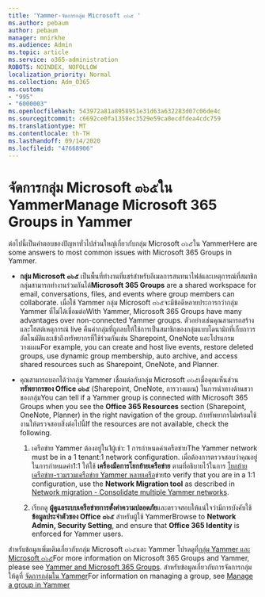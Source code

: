 ```yaml
---
title: 'Yammer-จัดการกลุ่ม Microsoft ๓๖๕ '
ms.author: pebaum
author: pebaum
manager: mnirkhe
ms.audience: Admin
ms.topic: article
ms.service: o365-administration
ROBOTS: NOINDEX, NOFOLLOW
localization_priority: Normal
ms.collection: Adm_O365
ms.custom:
- "995"
- "6000003"
ms.openlocfilehash: 543972a81a8958951e31d63a632283d07c06de4c
ms.sourcegitcommit: c6692ce0fa1358ec3529e59ca0ecdfdea4cdc759
ms.translationtype: MT
ms.contentlocale: th-TH
ms.lasthandoff: 09/14/2020
ms.locfileid: "47668906"
---
```

# <a name="manage-microsoft-365-groups-in-yammer"></a><span data-ttu-id="deb2b-102">จัดการกลุ่ม Microsoft ๓๖๕ใน Yammer</span><span class="sxs-lookup"><span data-stu-id="deb2b-102">Manage Microsoft 365 Groups in Yammer</span></span>

<span data-ttu-id="deb2b-103">ต่อไปนี้เป็นคำตอบของปัญหาทั่วไปส่วนใหญ่เกี่ยวกับกลุ่ม Microsoft ๓๖๕ใน Yammer</span><span class="sxs-lookup"><span data-stu-id="deb2b-103">Here are some answers to most common issues with Microsoft 365 Groups in Yammer.</span></span>

* <span data-ttu-id="deb2b-104">**กลุ่ม Microsoft ๓๖๕** เป็นพื้นที่ทำงานที่แชร์สำหรับอีเมลการสนทนาไฟล์และเหตุการณ์ที่สมาชิกกลุ่มสามารถทำงานร่วมกันได้</span><span class="sxs-lookup"><span data-stu-id="deb2b-104">**Microsoft 365 Groups** are a shared workspace for email, conversations, files, and events where group members can collaborate.</span></span> <span data-ttu-id="deb2b-105">เมื่อใช้ Yammer กลุ่ม Microsoft ๓๖๕จะมีข้อดีหลายประการกว่ากลุ่ม Yammer ที่ไม่ได้เชื่อมต่อ</span><span class="sxs-lookup"><span data-stu-id="deb2b-105">With Yammer, Microsoft 365 Groups have many advantages over non-connected Yammer groups.</span></span> <span data-ttu-id="deb2b-106">ตัวอย่างเช่นคุณสามารถสร้างและโฮสต์เหตุการณ์ live คืนค่ากลุ่มที่ถูกลบให้ใช้การเป็นสมาชิกของกลุ่มแบบไดนามิกที่เก็บถาวรอัตโนมัติและเข้าถึงทรัพยากรที่ใช้ร่วมกันเช่น Sharepoint, OneNote และโปรแกรมวางแผน</span><span class="sxs-lookup"><span data-stu-id="deb2b-106">For example, you can create and host live events, restore deleted groups, use dynamic group membership, auto archive, and access shared resources such as Sharepoint, OneNote, and Planner.</span></span>

* <span data-ttu-id="deb2b-107">คุณสามารถบอกได้ว่ากลุ่ม Yammer เชื่อมต่อกับกลุ่ม Microsoft ๓๖๕เมื่อคุณเห็นส่วน **ทรัพยากรของ Office ๓๖๕** (Sharepoint, OneNote, การวางแผน) ในการนำทางด้านขวาของกลุ่ม</span><span class="sxs-lookup"><span data-stu-id="deb2b-107">You can tell if a Yammer group is connected with Microsoft 365 Groups when you see the **Office 365 Resources** section (Sharepoint, OneNote, Planner) in the right navigation of the group.</span></span> <span data-ttu-id="deb2b-108">ถ้าทรัพยากรไม่พร้อมใช้งานให้ตรวจสอบสิ่งต่อไปนี้</span><span class="sxs-lookup"><span data-stu-id="deb2b-108">If the resources are not available, check the following.</span></span>

  1. <span data-ttu-id="deb2b-109">เครือข่าย Yammer ต้องอยู่ใน1ผู้เช่า: 1 การกำหนดค่าเครือข่าย</span><span class="sxs-lookup"><span data-stu-id="deb2b-109">The Yammer network must be in a 1 tenant:1 network configuration.</span></span> <span data-ttu-id="deb2b-110">เมื่อต้องการตรวจสอบว่าคุณอยู่ในการกำหนดค่า1:1 ให้ใช้ **เครื่องมือการโยกย้ายเครือข่าย** ตามที่อธิบายไว้ในการ [โยกย้ายเครือข่าย-รวมรวมเครือข่าย Yammer หลายเครือ](https://docs.microsoft.com/yammer/configure-your-yammer-network/consolidate-multiple-yammer-networks)ข่าย</span><span class="sxs-lookup"><span data-stu-id="deb2b-110">to verify that you are in a 1:1 configuration, use the **Network Migration tool** as described in [Network migration - Consolidate multiple Yammer networks](https://docs.microsoft.com/yammer/configure-your-yammer-network/consolidate-multiple-yammer-networks).</span></span>

  2. <span data-ttu-id="deb2b-111">เรียกดู **ผู้ดูแลระบบเครือข่ายการตั้งค่าความปลอดภัย**และตรวจสอบให้แน่ใจว่ามีการบังคับใช้ **ข้อมูลประจำตัวของ Office ๓๖๕** สำหรับผู้ใช้ Yammer</span><span class="sxs-lookup"><span data-stu-id="deb2b-111">Browse to **Network Admin, Security Setting**, and ensure that **Office 365 Identity** is enforced for Yammer users.</span></span>

<span data-ttu-id="deb2b-112">สำหรับข้อมูลเพิ่มเติมเกี่ยวกับกลุ่ม Microsoft ๓๖๕และ Yammer โปรดดูที่[กลุ่ม Yammer และ Microsoft ๓๖๕](https://docs.microsoft.com/yammer/manage-yammer-groups/yammer-and-office-365-groups)</span><span class="sxs-lookup"><span data-stu-id="deb2b-112">For more information on Microsoft 365 Groups and Yammer, please see [Yammer and Microsoft 365 Groups](https://docs.microsoft.com/yammer/manage-yammer-groups/yammer-and-office-365-groups).</span></span> <span data-ttu-id="deb2b-113">สำหรับข้อมูลเกี่ยวกับการจัดการกลุ่มให้ดูที่ [จัดการกลุ่มใน Yammer](https://support.office.com/article/Manage-a-group-in-Yammer-6e05c6d6-5548-4c88-89cd-e6757a514ef2)</span><span class="sxs-lookup"><span data-stu-id="deb2b-113">For information on managing a group, see [Manage a group in Yammer](https://support.office.com/article/Manage-a-group-in-Yammer-6e05c6d6-5548-4c88-89cd-e6757a514ef2)</span></span>
